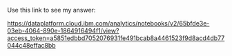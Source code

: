 Use this link to see my answer:

https://dataplatform.cloud.ibm.com/analytics/notebooks/v2/65bfde3e-03eb-4064-890e-1864916494f1/view?access_token=a5851edbbd7052076931fe491bcab8a4461523f9d8acd4db77044c48effac8bb
